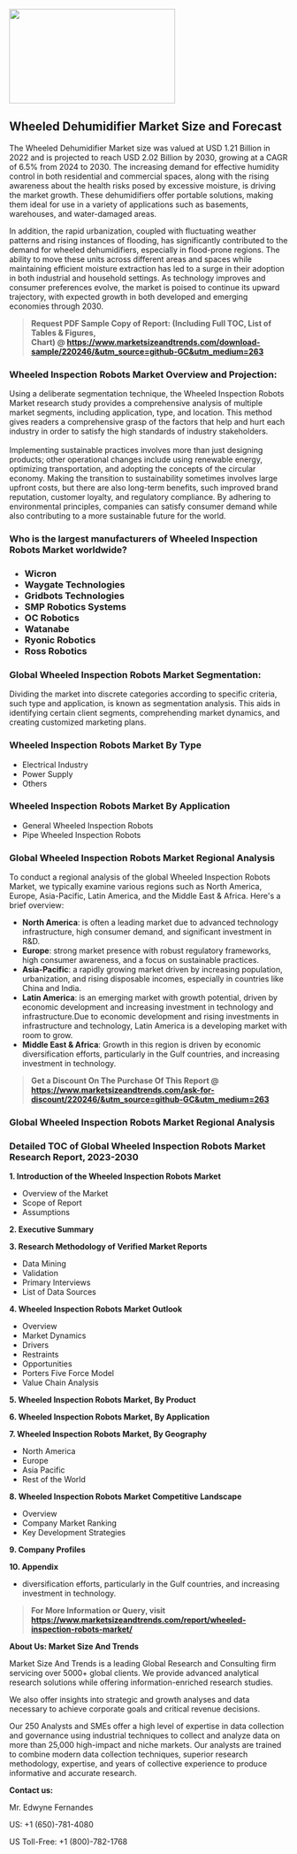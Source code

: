 <p><img class="alignnone size-medium wp-image-20088" src="https://ffe5etoiles.com/wp-content/uploads/2024/12/MST1-300x171.png" alt="" width="300" height="171" /></p><h2>Wheeled Dehumidifier Market Size and Forecast</h2><p>The Wheeled Dehumidifier Market size was valued at USD 1.21 Billion in 2022 and is projected to reach USD 2.02 Billion by 2030, growing at a CAGR of 6.5% from 2024 to 2030. The increasing demand for effective humidity control in both residential and commercial spaces, along with the rising awareness about the health risks posed by excessive moisture, is driving the market growth. These dehumidifiers offer portable solutions, making them ideal for use in a variety of applications such as basements, warehouses, and water-damaged areas.</p><p>In addition, the rapid urbanization, coupled with fluctuating weather patterns and rising instances of flooding, has significantly contributed to the demand for wheeled dehumidifiers, especially in flood-prone regions. The ability to move these units across different areas and spaces while maintaining efficient moisture extraction has led to a surge in their adoption in both industrial and household settings. As technology improves and consumer preferences evolve, the market is poised to continue its upward trajectory, with expected growth in both developed and emerging economies through 2030.</p></p><blockquote id="" class=""><strong>Request PDF Sample Copy of Report: (Including Full TOC, List of Tables &amp; Figures, Chart)&nbsp;@&nbsp;<strong><a href="https://www.marketsizeandtrends.com/download-sample/220246/&utm_source=github-GC&utm_medium=263" target="_blank">https://www.marketsizeandtrends.com/download-sample/220246/&utm_source=github-GC&utm_medium=263</a></strong></strong></blockquote><h3 id="" class="">Wheeled Inspection Robots Market&nbsp;Overview and Projection:</h3><p id="" class="">Using a deliberate segmentation technique, the Wheeled Inspection Robots Market research study provides a comprehensive analysis of multiple market segments, including application, type, and location. This method gives readers a comprehensive grasp of the factors that help and hurt each industry in order to satisfy the high standards of industry stakeholders. <br /> <br />Implementing sustainable practices involves more than just designing products; other operational changes include using renewable energy, optimizing transportation, and adopting the concepts of the circular economy. Making the transition to sustainability sometimes involves large upfront costs, but there are also long-term benefits, such improved brand reputation, customer loyalty, and regulatory compliance. By adhering to environmental principles, companies can satisfy consumer demand while also contributing to a more sustainable future for the world.</p><h3 id="" class="">Who is the largest manufacturers of&nbsp;Wheeled Inspection Robots Market worldwide?</h3><h3 class=""><p><ul><li>Wicron </li><li> Waygate Technologies </li><li> Gridbots Technologies </li><li> SMP Robotics Systems </li><li> OC Robotics </li><li> Watanabe </li><li> Ryonic Robotics </li><li> Ross Robotics</li></ul></p></h3><h3 id="" class="">Global&nbsp;Wheeled Inspection Robots Market Segmentation:</h3><p id="" class="">Dividing the market into discrete categories according to specific criteria, such type and application, is known as segmentation analysis. This aids in identifying certain client segments, comprehending market dynamics, and creating customized marketing plans.</p><h3 id="" class="">Wheeled Inspection Robots Market&nbsp;By Type</h3><p><p><ul><li>Electrical Industry</li><li> Power Supply</li><li> Others</p></li></ul></p></p><h3 id="" class="">Wheeled Inspection Robots Market&nbsp;By Application</h3><p class=""><p><ul><li>General Wheeled Inspection Robots</li><li> Pipe Wheeled Inspection Robots</li></ul></p></p><h3 id="" class="">Global Wheeled Inspection Robots Market Regional Analysis</h3><p id="" class="">To conduct a regional analysis of the global Wheeled Inspection Robots Market, we typically examine various regions such as North America, Europe, Asia-Pacific, Latin America, and the Middle East &amp; Africa. Here's a brief overview:</p><ul><li><strong>North America</strong>: is often a leading market due to advanced technology infrastructure, high consumer demand, and significant investment in R&amp;D.</li><li><strong>Europe</strong>: strong market presence with robust regulatory frameworks, high consumer awareness, and a focus on sustainable practices.</li><li><strong>Asia-Pacific</strong>: a rapidly growing market driven by increasing population, urbanization, and rising disposable incomes, especially in countries like China and India.</li><li><strong>Latin America</strong>: is an emerging market with growth potential, driven by economic development and increasing investment in technology and infrastructure.Due to economic development and rising investments in infrastructure and technology, Latin America is a developing market with room to grow.</li><li><strong>Middle East &amp; Africa</strong>: Growth in this region is driven by economic diversification efforts, particularly in the Gulf countries, and increasing investment in technology.</li></ul><blockquote id="" class=""><strong>Get a Discount On The Purchase Of This Report @ <strong><a href="https://www.marketsizeandtrends.com/ask-for-discount/220246/&utm_source=github-GC&utm_medium=263" target="_blank">https://www.marketsizeandtrends.com/ask-for-discount/220246/&utm_source=github-GC&utm_medium=263</a></strong></strong></blockquote><h3 id="" class="">Global Wheeled Inspection Robots Market Regional Analysis</h3><h3 id="" class="">Detailed TOC of Global Wheeled Inspection Robots Market Research Report, 2023-2030</h3><p id="" class=""><strong>1. Introduction of the Wheeled Inspection Robots Market</strong></p><ul><li>Overview of the Market</li><li>Scope of Report</li><li>Assumptions</li></ul><p id="" class=""><strong>2. Executive Summary</strong></p><p id="" class=""><strong>3. Research Methodology of Verified Market Reports</strong></p><ul><li>Data Mining</li><li>Validation</li><li>Primary Interviews</li><li>List of Data Sources</li></ul><p id="" class=""><strong>4. Wheeled Inspection Robots Market Outlook</strong></p><ul><li>Overview</li><li>Market Dynamics</li><li>Drivers</li><li>Restraints</li><li>Opportunities</li><li>Porters Five Force Model</li><li>Value Chain Analysis</li></ul><p id="" class=""><strong>5. Wheeled Inspection Robots Market, By Product</strong></p><p id="" class=""><strong>6. Wheeled Inspection Robots Market, By Application</strong></p><p id="" class=""><strong>7. Wheeled Inspection Robots Market, By Geography</strong></p><ul><li>North America</li><li>Europe</li><li>Asia Pacific</li><li>Rest of the World</li></ul><p id="" class=""><strong>8. Wheeled Inspection Robots Market Competitive Landscape</strong></p><ul><li>Overview</li><li>Company Market Ranking</li><li>Key Development Strategies</li></ul><p id="" class=""><strong>9. Company Profiles</strong></p><p id="" class=""><strong>10. Appendix</strong></p><ul><li>diversification efforts, particularly in the Gulf countries, and increasing investment in technology.</li></ul><blockquote id="" class=""><strong>For More Information or Query, visit <strong><strong><a href="https://www.marketsizeandtrends.com/report/wheeled-inspection-robots-market/" target="_blank">https://www.marketsizeandtrends.com/report/wheeled-inspection-robots-market/</a></strong></strong></strong></blockquote><p id="" class=""><strong>About Us: Market Size And Trends</strong></p><p id="" class="">Market Size And Trends is a leading Global Research and Consulting firm servicing over 5000+ global clients. We provide advanced analytical research solutions while offering information-enriched research studies.</p><p id="" class="">We also offer insights into strategic and growth analyses and data necessary to achieve corporate goals and critical revenue decisions.</p><p id="" class="">Our 250 Analysts and SMEs offer a high level of expertise in data collection and governance using industrial techniques to collect and analyze data on more than 25,000 high-impact and niche markets. Our analysts are trained to combine modern data collection techniques, superior research methodology, expertise, and years of collective experience to produce informative and accurate research.</p><p id="" class=""><strong>Contact us:</strong></p><p id="" class="">Mr. Edwyne Fernandes</p><p id="" class="">US: +1 (650)-781-4080</p><p id="" class="">US Toll-Free: +1 (800)-782-1768</p>
